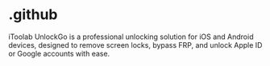 # .github
iToolab UnlockGo is a professional unlocking solution for iOS and Android devices, designed to remove screen locks, bypass FRP, and unlock Apple ID or Google accounts with ease.

